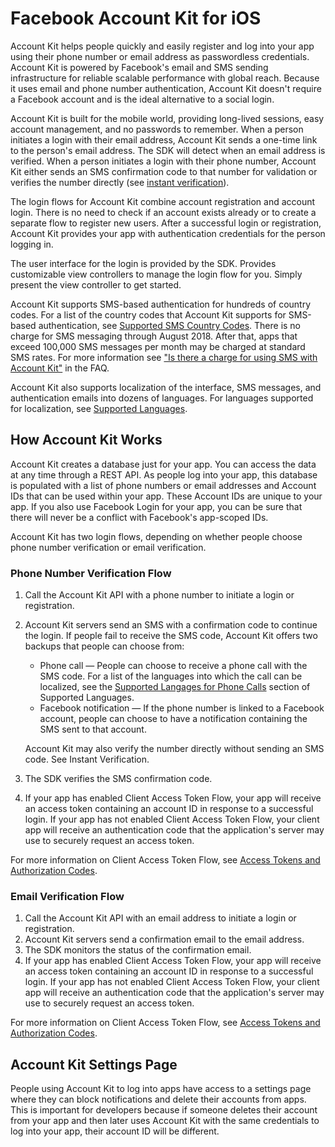 # Facebook Account Kit for iOS

Account Kit helps people quickly and easily register and log into your app using their phone number or email address as passwordless credentials. Account Kit is powered by Facebook's email and SMS sending infrastructure for reliable scalable performance with global reach. Because it uses email and phone number authentication, Account Kit doesn't require a Facebook account and is the ideal alternative to a social login.

Account Kit is built for the mobile world, providing long-lived sessions, easy account management, and no passwords to remember. When a person initiates a login with their email address, Account Kit sends a one-time link to the person's email address. The SDK will detect when an email address is verified. When a person initiates a login with their phone number, Account Kit either sends an SMS confirmation code to that number for validation or verifies the number directly (see [instant verification](#instant-verification)).

The login flows for Account Kit combine account registration and account login. There is no need to check if an account exists already or to create a separate flow to register new users. After a successful login or registration, Account Kit provides your app with authentication credentials for the person logging in.

The user interface for the login is provided by the SDK. Provides customizable view controllers to manage the login flow for you. Simply present the view controller to get started.

Account Kit supports SMS-based authentication for hundreds of country codes. For a list of the country codes that Account Kit supports for SMS-based authentication, see [Supported SMS Country Codes][1]. There is no charge for SMS messaging through August 2018. After that, apps that exceed 100,000 SMS messages per month may be charged at standard SMS rates. For more information see ["Is there a charge for using SMS with Account Kit"][2] in the FAQ.

Account Kit also supports localization of the interface, SMS messages, and authentication emails into dozens of languages. For languages supported for localization, see [Supported Languages][3].

## How Account Kit Works

Account Kit creates a database just for your app. You can access the data at any time through a REST API. As people log into your app, this database is populated with a list of phone numbers or email addresses and Account IDs that can be used within your app. These Account IDs are unique to your app. If you also use Facebook Login for your app, you can be sure that there will never be a conflict with Facebook's app-scoped IDs.

Account Kit has two login flows, depending on whether people choose phone number verification or email verification.

### Phone Number Verification Flow

1. Call the Account Kit API with a phone number to initiate a login or registration.
2. Account Kit servers send an SMS with a confirmation code to continue the login. If people fail to receive the SMS code, Account Kit offers two backups that people can choose from:
	* Phone call — People can choose to receive a phone call with the SMS code. For a list of the languages into which the call can be localized, see the [Supported Langages for Phone Calls][4] section of Supported Languages.
	* Facebook notification — If the phone number is linked to a Facebook account, people can choose to have a notification containing the SMS sent to that account.

	Account Kit may also verify the number directly without sending an SMS code. See Instant Verification.
3. The SDK verifies the SMS confirmation code.
4. If your app has enabled Client Access Token Flow, your app will receive an access token containing an account ID in response to a successful login. If your app has not enabled Client Access Token Flow, your client app will receive an authentication code that the application's server may use to securely request an access token.

For more information on Client Access Token Flow, see [Access Tokens and Authorization Codes][5].

### Email Verification Flow

1. Call the Account Kit API with an email address to initiate a login or registration.
2. Account Kit servers send a confirmation email to the email address.
3. The SDK monitors the status of the confirmation email.
4. If your app has enabled Client Access Token Flow, your app will receive an access token containing an account ID in response to a successful login. If your app has not enabled Client Access Token Flow, your client app will receive an authentication code that the application's server may use to securely request an access token.

For more information on Client Access Token Flow, see [Access Tokens and Authorization Codes][5].

## Account Kit Settings Page

People using Account Kit to log into apps have access to a settings page where they can block notifications and delete their accounts from apps. This is important for developers because if someone deletes their account from your app and then later uses Account Kit with the same credentials to log into your app, their account ID will be different.

[1]: https://developers.facebook.com/docs/accountkit/countrycodes
[2]: https://developers.facebook.com/docs/accountkit/faq/#faq_184327531988271
[3]: https://developers.facebook.com/docs/accountkit/languages
[4]: https://developers.facebook.com/docs/accountkit/languages/#call
[5]: https://developers.facebook.com/docs/accountkit/accesstokens
